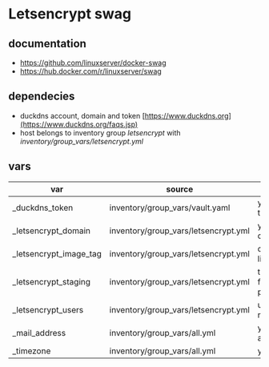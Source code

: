 # Letsencrypt swag

## documentation

* https://github.com/linuxserver/docker-swag
* https://hub.docker.com/r/linuxserver/swag

## dependecies

* duckdns account, domain and token [https://www.duckdns.org](https://www.duckdns.org/faqs.jsp)
* host belongs to inventory group *letsencrypt* with *inventory/group_vars/letsencrypt.yml*

## vars 

| var                    | source                               | description                             |
|------------------------|--------------------------------------|-----------------------------------------|
| _duckdns_token         | inventory/group_vars/vault.yaml      | your duckdn token                       |
| _letsencrypt_domain    | inventory/group_vars/letsencrypt.yml | your wildcard domain                    |
| _letsencrypt_image_tag | inventory/group_vars/letsencrypt.yml | docker image tag linuxserver/swag:<tag> |
| _letsencrypt_staging   | inventory/group_vars/letsencrypt.yml | true = testing / false = production     |
| _letsencrypt_users     | inventory/group_vars/letsencrypt.yml | uid/gid used to run container           |
| _mail_address          | inventory/group_vars/all.yml         | your mail address                       |
| _timezone              | inventory/group_vars/all.yml         | your timezone                           |

